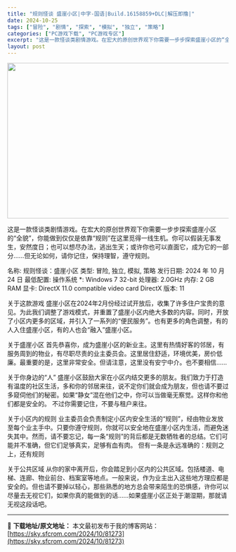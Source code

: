 ```yaml
---
title: "规则怪谈 盛崖小区|中字-国语|Build.16158859+DLC|解压即撸|"
date: 2024-10-25
tags: ["冒险", "剧情", "探索", "模拟", "独立", "策略"]
categories: ["PC游戏下载", "PC游戏专区"]
excerpt: "这是一款怪谈类剧情游戏。在宏大的原创世界观下你需要一步步探索盛崖小区的“全貌”，你能做到仅仅是依靠“规则”在这里觅得一线生机。你可以假装无事发生，安然度日；也可以想尽办法，逃出生天；或许你也可以直面它，成为它的一部分……但无论如何，请你记住，保持理智，遵守规则。 名称: 规则怪谈：盛崖小区 类型: &hellip;"
layout: post
---
```


<img class="aligncenter size-full wp-image-81254" src="https://sky.sfcrom.com/wp-content/uploads/2024/10/2024102508144150.webp" alt="" width="616" height="353" />

这是一款怪谈类剧情游戏。在宏大的原创世界观下你需要一步步探索盛崖小区的“全貌”，你能做到仅仅是依靠“规则”在这里觅得一线生机。你可以假装无事发生，安然度日；也可以想尽办法，逃出生天；或许你也可以直面它，成为它的一部分……但无论如何，请你记住，保持理智，遵守规则。

名称: 规则怪谈：盛崖小区
类型: 冒险, 独立, 模拟, 策略
发行日期: 2024 年 10 月 24 日
最低配置:
操作系统 *: Windows 7 32-bit
处理器: 2.0GHz
内存: 2 GB RAM
显卡: DirectX 11.0 compatible video card
DirectX 版本: 11

关于这款游戏
盛崖小区在2024年2月份经过试开放后，收集了许多住户宝贵的意见。为此我们调整了游戏模式，并重置了盛崖小区内绝大多数的内容。同时，开放了小区内更多的区域，并引入了一系列的“便民服务”。也有更多的角色调整，有的人入住盛崖小区，有的人也会“融入”盛崖小区。

关于盛崖小区
首先恭喜你，成为盛崖小区的新业主。这里有热情好客的邻居，有服务周到的物业，有尽职尽责的业主委员会。这里居住舒适，环境优美，房价低廉。最重要的是，这里非常安全。但请注意，这里没有安宁中介。也不要相信……

关于你身边的“人”
盛崖小区鼓励大家在小区内结交更多的朋友。我们致力于打造有温度的社区生活，多和你的邻居来往，说不定你们就会成为朋友，但也请不要过多窥伺他们的秘密。如果“静女”混在他们之中，你可以当做毫无察觉。这样你和他们都是安全的。
不过你需要记住，不要与租户来往。

关于小区内的规则
业主委员会负责制定小区内安全生活的“规则”，经由物业发放至每个业主手中。只要你遵守规则，你就可以安全地在盛崖小区内生活，而避免迷失其中。然而，请不要忘记，每一条“规则”的背后都是无数牺牲者的总结。它们可能并不准确，但它们足够真实，足够有血有肉。
但有一条是永远准确的：规则之上，还有规则

关于公共区域
从你的家中离开后，你会踏足到小区内的公共区域。包括楼道、电梯、连廊、物业前台、档案室等地点。一般来说，作为业主出入这些地方理应都是安全的。但也请不要掉以轻心，那些熟悉的地方总会带来陌生的恐惧感，许你可以尽量去无视它们，如果你真的能做到的话……如果盛崖小区正处于潮湿期，那就请无视这段话吧。

---
📖 **下载地址/原文地址：** 本文最初发布于我的博客网站：[https://sky.sfcrom.com/2024/10/81273](https://sky.sfcrom.com/2024/10/81273)

